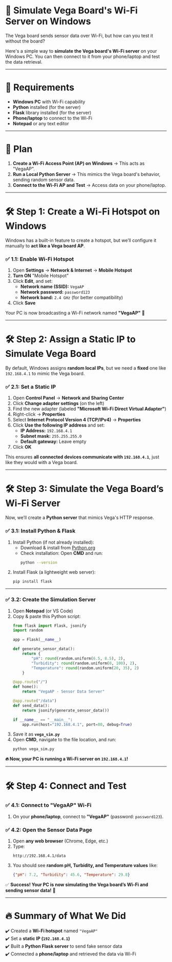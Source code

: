 
# **📡 Simulate Vega Board's Wi-Fi Server on Windows**

The Vega board sends sensor data over Wi-Fi, but how can you test it without the board?

Here's a simple way to **simulate the Vega board's Wi-Fi server** on your Windows PC. You can then connect to it from your phone/laptop and test the data retrieval.

---

# **📝 Requirements**

- **Windows PC** with Wi-Fi capability
- **Python** installed (for the server)
- **Flask** library installed (for the server)
- **Phone/laptop** to connect to the Wi-Fi
- **Notepad** or any text editor

---

# **🚀 Plan**
1. **Create a Wi-Fi Access Point (AP) on Windows** → This acts as "VegaAP".  
2. **Run a Local Python Server** → This mimics the Vega board's behavior, sending random sensor data.  
3. **Connect to the Wi-Fi AP and Test** → Access data on your phone/laptop.  

---

# **🛠️ Step 1: Create a Wi-Fi Hotspot on Windows**
Windows has a built-in feature to create a hotspot, but we’ll configure it manually to **act like a Vega board AP**.

### ✅ **1.1: Enable Wi-Fi Hotspot**
1. Open **Settings** → **Network & Internet** → **Mobile Hotspot**  
2. **Turn ON** "Mobile Hotspot"  
3. Click **Edit**, and set:  
   - **Network name (SSID):** `VegaAP`  
   - **Network password:** `password123`  
   - **Network band:** `2.4 GHz` (for better compatibility)  
4. Click **Save**  

Your PC is now broadcasting a Wi-Fi network named **"VegaAP"** 🎉  

---

# **🛠️ Step 2: Assign a Static IP to Simulate Vega Board**
By default, Windows assigns **random local IPs**, but we need a **fixed** one like `192.168.4.1` to mimic the Vega board.

### ✅ **2.1: Set a Static IP**
1. Open **Control Panel** → **Network and Sharing Center**  
2. Click **Change adapter settings** (on the left)  
3. Find the new adapter (labeled **"Microsoft Wi-Fi Direct Virtual Adapter"**)  
4. Right-click → **Properties**  
5. Select **Internet Protocol Version 4 (TCP/IPv4)** → **Properties**  
6. Click **Use the following IP address** and set:  
   - **IP Address:** `192.168.4.1`  
   - **Subnet mask:** `255.255.255.0`  
   - **Default gateway:** Leave empty  
7. Click **OK**  

This ensures **all connected devices communicate with `192.168.4.1`**, just like they would with a Vega board.  

---

# **🛠️ Step 3: Simulate the Vega Board’s Wi-Fi Server**
Now, we’ll create a **Python server** that mimics Vega's HTTP response.

### ✅ **3.1: Install Python & Flask**
1. Install Python (if not already installed):  
   - Download & install from [Python.org](https://www.python.org/downloads/)  
   - Check installation: Open **CMD** and run:
     ```sh
     python --version
     ```
2. Install Flask (a lightweight web server):  
   ```sh
   pip install flask
   ```

---

### ✅ **3.2: Create the Simulation Server**
1. Open **Notepad** (or VS Code)  
2. Copy & paste this Python script:
   ```python
   from flask import Flask, jsonify
   import random

   app = Flask(__name__)

   def generate_sensor_data():
       return {
           "pH": round(random.uniform(6.5, 8.5), 2),
           "Turbidity": round(random.uniform(0, 100), 2),
           "Temperature": round(random.uniform(20, 35), 2)
       }

   @app.route("/")
   def home():
       return "VegaAP - Sensor Data Server"

   @app.route("/data")
   def send_data():
       return jsonify(generate_sensor_data())

   if __name__ == "__main__":
       app.run(host="192.168.4.1", port=80, debug=True)
   ```
3. Save it as **`vega_sim.py`**  
4. Open **CMD**, navigate to the file location, and run:  
   ```sh
   python vega_sim.py
   ```

**🔥 Now, your PC is running a Wi-Fi server on `192.168.4.1`!**

---

# **🛠️ Step 4: Connect and Test**
### ✅ **4.1: Connect to "VegaAP" Wi-Fi**
1. On your **phone/laptop**, connect to **"VegaAP"** (password: `password123`).  

### ✅ **4.2: Open the Sensor Data Page**
1. Open **any web browser** (Chrome, Edge, etc.)  
2. Type:  
   ```
   http://192.168.4.1/data
   ```
3. You should see **random pH, Turbidity, and Temperature values** like:
   ```json
   {"pH": 7.2, "Turbidity": 45.6, "Temperature": 29.8}
   ```

✅ **Success! Your PC is now simulating the Vega board’s Wi-Fi and sending sensor data!** 🎉

---

# **🔥 Summary of What We Did**
✔️ Created a **Wi-Fi hotspot** named `"VegaAP"`  
✔️ Set a **static IP (`192.168.4.1`)**  
✔️ Built a **Python Flask server** to send fake sensor data  
✔️ Connected a **phone/laptop** and retrieved the data via Wi-Fi  